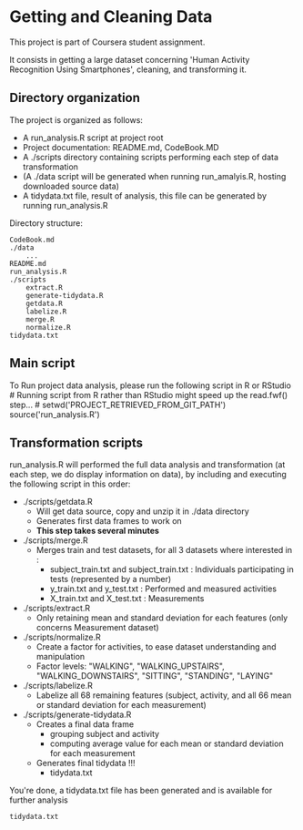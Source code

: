 # Getting and Cleaning Data

This project is part of Coursera student assignment.

It consists in getting a large dataset concerning 'Human Activity Recognition Using Smartphones', cleaning, and transforming it.

## Directory organization

The project is organized as follows:

* A run_analysis.R script at project root
* Project documentation: README.md, CodeBook.MD
* A ./scripts directory containing scripts performing each step of data transformation
* (A ./data script will be generated when running run_amalyis.R, hosting downloaded source data)
* A tidydata.txt file, result of analysis, this file can be generated by running run_analysis.R

Directory structure:

    CodeBook.md
    ./data
        ...
    README.md
    run_analysis.R
    ./scripts
        extract.R
        generate-tidydata.R
        getdata.R
        labelize.R
        merge.R
        normalize.R
    tidydata.txt


## Main script

To Run project data analysis, please run the following script in R or RStudio
    # Running script from R rather than RStudio might speed up the read.fwf() step...
    # setwd('PROJECT_RETRIEVED_FROM_GIT_PATH')
    source('run_analysis.R')

## Transformation scripts

run_analysis.R will performed the full data analysis and transformation (at each step, we do display information on data), by including and executing the following script in this order:

* ./scripts/getdata.R
    * Will get data source, copy and unzip it in ./data directory
    * Generates first data frames to work on
    * **This step takes several minutes**
* ./scripts/merge.R
    * Merges train and test datasets, for all 3 datasets where interested in :
        * subject_train.txt and subject_train.txt : Individuals participating in tests (represented by a number)
        * y_train.txt and y_test.txt : Performed and measured activities
        * X_train.txt and X_test.txt : Measurements
* ./scripts/extract.R
    * Only retaining mean and standard deviation for each features (only concerns Measurement dataset)
* ./scripts/normalize.R
    * Create a factor for activities, to ease dataset understanding and manipulation
    * Factor levels: "WALKING", "WALKING_UPSTAIRS", "WALKING_DOWNSTAIRS", "SITTING", "STANDING", "LAYING"
* ./scripts/labelize.R
    * Labelize all 68 remaining features (subject, activity, and all 66 mean or standard deviation for each measurement)
* ./scripts/generate-tidydata.R
    * Creates a final data frame
        * grouping subject and activity
        * computing average value for each mean or standard deviation for each measurement
    * Generates final tidydata !!!
        * tidydata.txt

You're done, a tidydata.txt file has been generated and is available for further analysis

    tidydata.txt







